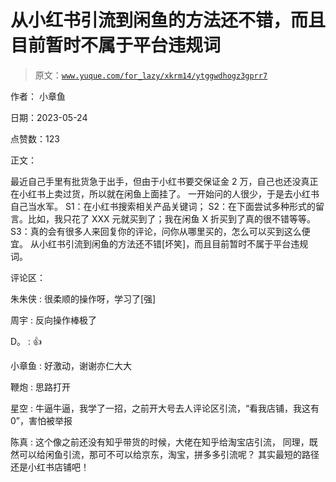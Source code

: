 # 从小红书引流到闲鱼的方法还不错，而且目前暂时不属于平台违规词

> 原文：[`www.yuque.com/for_lazy/xkrm14/ytggwdhogz3gprr7`](https://www.yuque.com/for_lazy/xkrm14/ytggwdhogz3gprr7)

作者： 小章鱼

日期：2023-05-24

点赞数：123

正文：

最近自己手里有批货急于出手，但由于小红书要交保证金 2 万，自己也还没真正在小红书上卖过货，所以就在闲鱼上面挂了。 一开始问的人很少，于是去小红书自己当水军。 S1：在小红书搜索相关产品关键词； S2：在下面尝试多种形式的留言。比如，我只花了 XXX 元就买到了；我在闲鱼 X 折买到了真的很不错等等。 S3：真的会有很多人来回复你的评论，问你从哪里买的，怎么可以买到这么便宜。 从小红书引流到闲鱼的方法还不错[坏笑]，而且目前暂时不属于平台违规词。

评论区：

朱朱侠 : 很柔顺的操作呀，学习了[强]

周宇 : 反向操作棒极了

D。 : 👍

小章鱼 : 好激动，谢谢亦仁大大

鞭炮 : 思路打开

星空 : 牛逼牛逼，我学了一招，之前开大号去人评论区引流，“看我店铺，我这有 0”，害怕被举报

陈真 : 这个像之前还没有知乎带货的时候，大佬在知乎给淘宝店引流， 同理，既然可以给闲鱼引流，那可不可以给京东，淘宝，拼多多引流呢？ 其实最短的路径还是小红书店铺吧！

